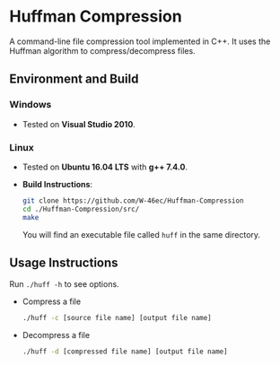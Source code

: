 # Huffman Compression
A command-line file compression tool implemented in C++. It uses the Huffman algorithm to compress/decompress files.



## Environment and Build

### Windows

- Tested on **Visual Studio 2010**.

### Linux

- Tested on **Ubuntu 16.04 LTS** with **g++ 7.4.0**.

- **Build Instructions**:

  ```bash
  git clone https://github.com/W-46ec/Huffman-Compression
  cd ./Huffman-Compression/src/
  make
  ```

  You will find an executable file called `huff` in the same directory.



## Usage Instructions

Run `./huff -h` to see options.

- Compress a file

  ```bash
  ./huff -c [source file name] [output file name]
  ```

- Decompress a file

  ```bash
  ./huff -d [compressed file name] [output file name]
  ```



